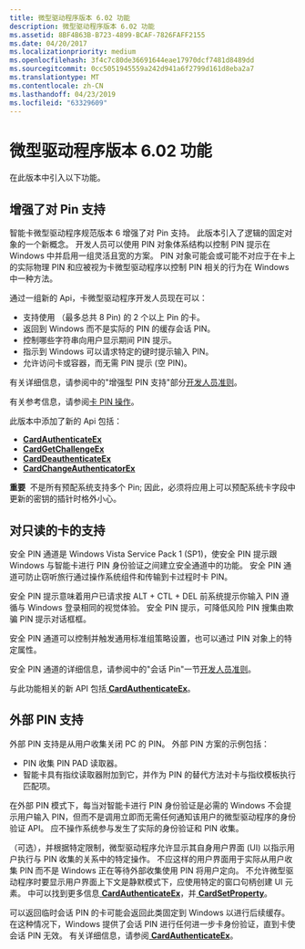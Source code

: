 ```yaml
---
title: 微型驱动程序版本 6.02 功能
description: 微型驱动程序版本 6.02 功能
ms.assetid: 8BF4B63B-B723-4899-BCAF-7826FAFF2155
ms.date: 04/20/2017
ms.localizationpriority: medium
ms.openlocfilehash: 3f4c7c80de36691644eae17970dcf7481d8489dd
ms.sourcegitcommit: 0cc5051945559a242d941a6f2799d161d8eba2a7
ms.translationtype: MT
ms.contentlocale: zh-CN
ms.lasthandoff: 04/23/2019
ms.locfileid: "63329609"
---
```

# <a name="minidriver-version-602-features"></a>微型驱动程序版本 6.02 功能


在此版本中引入以下功能。

## <a name="span-idenhancedsupportforpinsspanspan-idenhancedsupportforpinsspanspan-idenhancedsupportforpinsspanenhanced-support-for-pins"></a><span id="Enhanced_Support_for_PINs"></span><span id="enhanced_support_for_pins"></span><span id="ENHANCED_SUPPORT_FOR_PINS"></span>增强了对 Pin 支持


智能卡微型驱动程序规范版本 6 增强了对 Pin 支持。 此版本引入了逻辑的固定对象的一个新概念。 开发人员可以使用 PIN 对象体系结构以控制 PIN 提示在 Windows 中并启用一组灵活且宽的方案。 PIN 对象可能会或可能不对应于在卡上的实际物理 PIN 和应被视为卡微型驱动程序以控制 PIN 相关的行为在 Windows 中一种方法。

通过一组新的 Api，卡微型驱动程序开发人员现在可以：

-   支持使用 （最多总共 8 Pin) 的 2 个以上 Pin 的卡。
-   返回到 Windows 而不是实际的 PIN 的缓存会话 PIN。
-   控制哪些字符串向用户显示期间 PIN 提示。
-   指示到 Windows 可以请求特定的键时提示输入 PIN。
-   允许访问卡或容器，而无需 PIN 提示 (空 PIN)。

有关详细信息，请参阅中的"增强型 PIN 支持"部分[开发人员准则](developer-guidelines.md)。

有关参考信息，请参阅[卡 PIN 操作](card-pin-operations.md)。

此版本中添加了新的 Api 包括：

-   [**CardAuthenticateEx**](https://msdn.microsoft.com/library/windows/hardware/dn468703)
-   [**CardGetChallengeEx**](https://msdn.microsoft.com/library/windows/hardware/dn468724)
-   [**CardDeauthenticateEx**](https://msdn.microsoft.com/library/windows/hardware/dn468713)
-   [**CardChangeAuthenticatorEx**](https://msdn.microsoft.com/library/windows/hardware/dn468706)

**重要**  不是所有预配系统支持多个 Pin; 因此，必须将应用上可以预配系统卡字段中更新的密钥的插针时格外小心。

 

## <a name="span-idsupportforread-onlycardsspanspan-idsupportforread-onlycardsspanspan-idsupportforread-onlycardsspansupport-for-read-only-cards"></a><span id="Support_for_Read-Only_Cards"></span><span id="support_for_read-only_cards"></span><span id="SUPPORT_FOR_READ-ONLY_CARDS"></span>对只读的卡的支持


安全 PIN 通道是 Windows Vista Service Pack 1 (SP1)，使安全 PIN 提示跟 Windows 与智能卡进行 PIN 身份验证之间建立安全通道中的功能。 安全 PIN 通道可防止窃听旅行通过操作系统组件和传输到卡过程时卡 PIN。

安全 PIN 提示意味着用户已请求按 ALT + CTL + DEL 前系统提示你输入 PIN 遵循与 Windows 登录相同的视觉体验。 安全 PIN 提示，可降低风险 PIN 搜集由欺骗 PIN 提示对话框框。

安全 PIN 通道可以控制并触发通用标准组策略设置，也可以通过 PIN 对象上的特定属性。

安全 PIN 通道的详细信息，请参阅中的"会话 Pin"一节[开发人员准则](developer-guidelines.md)。

与此功能相关的新 API 包括[ **CardAuthenticateEx**](https://msdn.microsoft.com/library/windows/hardware/dn468703)。

## <a name="span-idexternalpinsupportspanspan-idexternalpinsupportspanspan-idexternalpinsupportspan-external-pin-support"></a><span id="_External_PIN_Support"></span><span id="_external_pin_support"></span><span id="_EXTERNAL_PIN_SUPPORT"></span> 外部 PIN 支持


外部 PIN 支持是从用户收集关闭 PC 的 PIN。 外部 PIN 方案的示例包括：

-   PIN 收集 PIN PAD 读取器。
-   智能卡具有指纹读取器附加到它，并作为 PIN 的替代方法对卡与指纹模板执行匹配项。

在外部 PIN 模式下，每当对智能卡进行 PIN 身份验证是必需的 Windows 不会提示用户输入 PIN，但而不是调用立即而无需任何通知该用户的微型驱动程序的身份验证 API。 应不操作系统参与发生了实际的身份验证和 PIN 收集。

（可选），并根据特定限制，微型驱动程序允许显示其自身用户界面 (UI) 以指示用户执行与 PIN 收集的关系中的特定操作。 不应这样的用户界面用于实际从用户收集 PIN 而不是 Windows 正在等待外部收集使用 PIN 将用户定向。 不允许微型驱动程序时要显示用户界面上下文是静默模式下，应使用特定的窗口句柄创建 UI 元素。 中可以找到更多信息[ **CardAuthenticateEx**](https://msdn.microsoft.com/library/windows/hardware/dn468703)，并[ **CardSetProperty**](https://msdn.microsoft.com/library/windows/hardware/dn468740)。

可以返回临时会话 PIN 的卡可能会返回此类固定到 Windows 以进行后续缓存。 在这种情况下，Windows 提供了会话 PIN 进行任何进一步卡身份验证，直到卡使会话 PIN 无效。 有关详细信息，请参阅[ **CardAuthenticateEx**](https://msdn.microsoft.com/library/windows/hardware/dn468703)。

 

 





